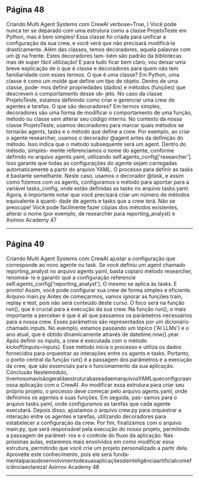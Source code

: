 ## Página 48

Criando Multi Agent Systems com CrewAI
verbose=True,
)
Você pode nunca ter se deparado com uma estrutura como a classe ProjetoTeste em Python, mas
é bem simples! Essa classe foi criada para unificar a configuração da sua crew, e você verá que não
precisará modificá‑la drasticamente.
Além das classes, temos decoradores, aquela palavras com um @ na frente. Estes decoradores tam‑
bém são padrão da bibliotecas mas de super fácil utilização!
E para tudo ficar bem claro, vou deixar uma breve explicação de o que é classe e decoradores para
quem não tem familiaridade com esses termos.
O que é uma classe?
Em Python, uma classe é como um molde que define um tipo de objeto. Dentro de uma classe, pode‑
mos definir propriedades (dados) e métodos (funções) que descrevem o comportamento desse ob‑
jeto. No caso da classe ProjetoTeste, estamos definindo como criar e gerenciar uma crew de
agentes e tarefas.
O que são decoradores?
Em termos simples, decoradores são uma forma de modificar o comportamento de uma função,
método ou classe sem alterar seu código interno. No contexto da nossa classe ProjetoTeste,
usamos decoradores para marcar quais métodos se tornarão agents, tasks e o método que define a
crew.
Por exemplo, ao criar o agente researcher, usamos o decorador @agent antes da definição
do método. Isso indica que o método subsequente será um agent. Dentro do método, simples‑
mente referenciamos o nome do agente, conforme definido no arquivo agents.yaml, utilizando
self.agents_config['researcher']. Isso garante que todas as configurações do agente
sejam carregadas automaticamente a partir do arquivo YAML.
O processo para definir as tasks é bastante semelhante. Neste caso, usamos o decorador @task,
e assim como fizemos com os agents, configuramos o método para apontar para a variável
tasks_config, onde estão definidas as tasks no arquivo tasks.yaml.
Agora, é importante notar que você precisará criar um número de métodos equivalente à quanti‑
dade de agents e tasks que a crew terá. Não se preocupe! Você pode facilmente fazer cópias dos
métodos existentes, alterar o nome (por exemplo, de researcher para reporting_analyst) e
Asimov Academy
47


---
## Página 49

Criando Multi Agent Systems com CrewAI
ajustar a configuração que corresponde ao novo agente ou task. Se você definiu um agent chamado
reporting_analyst no arquivo agents.yaml, basta copiaro método researcher, renomeá‑
lo e garantir que a configuração referencie self.agents_config['reporting_analyst'].
O mesmo se aplica às tasks.
E pronto! Assim, você pode configurar sua crew de forma simples e eficiente.
Arquivo main.py
Antes de começarmos, vamos ignorar as funções train, replay e test, pois não será conteúdo
deste curso. O foco será na função run(), que é crucial para a execução da sua crew.
Na função run(), o mais importante a perceber é que é ali que passamos os parâmetros necessários
para a nossa crew. Esses parâmetros são representados por um dicionário chamado inputs. No
exemplo, estamos passando um tópico ('AI
LLMs') e o ano atual, que é obtido dinamicamente
através de datetime.now().year.
Após definir os inputs, a crew é executada com o método kickoff(inputs=inputs). Esse
método inicia o processo e utiliza os dados fornecidos para orquestrar as interações entre os agents
e tasks.
Portanto, o ponto central da função run() é a passagem dos parâmetros e a execução da crew, que
são essenciais para o funcionamento da sua aplicação.
Conclusão
Nestemódulo, tivemosumavisãogeraldaestruturabaseadaemarquivosYAMLqueconfiguraanossa
aplicação com o CrewAI. Ao modificar essa estrutura para criar seu próprio projeto, o processo deve
começar pelo arquivo agents.yaml, onde definimos os agentes e suas funções. Em seguida, pas‑
samos para o arquivo tasks.yaml, onde configuramos as tarefas que cada agente executará.
Depois disso, ajustamos o arquivo crew.py para orquestrar a interação entre os agentes e tarefas,
utilizando decoradores para estabelecer a configuração da crew. Por fim, finalizamos com o arquivo
main.py, que será responsável pela execução do nosso projeto, permitindo a passagem de parâmet‑
ros e o controle do fluxo da aplicação.
Nas próximas aulas, estaremos mais envolvidos em como modificar essa estrutura, permitindo que
você crie um projeto personalizado a partir dela. Aproveite este conhecimento, pois ele será funda‑
mentalparaodesenvolvimentodesuasaplicaçõesdeinteligênciaartificialcomeficiênciaeclareza!
Asimov Academy
48


---